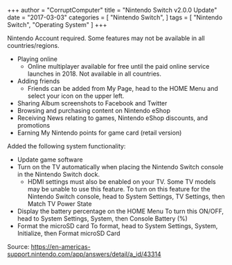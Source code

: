 +++
author = "CorruptComputer"
title = "Nintendo Switch v2.0.0 Update"
date = "2017-03-03"
categories = [
    "Nintendo Switch",
]
tags = [
    "Nintendo Switch",
    "Operating System"
]
+++

Nintendo Account required. Some features may not be available in all countries/regions.
* Playing online
    * Online multiplayer available for free until the paid online service launches in 2018. Not available in all countries.
* Adding friends
    * Friends can be added from My Page, head to the HOME Menu and select your icon on the upper left.
* Sharing Album screenshots to Facebook and Twitter
* Browsing and purchasing content on Nintendo eShop
* Receiving News relating to games, Nintendo eShop discounts, and promotions
* Earning My Nintendo points for game card (retail version)

Added the following system functionality:
* Update game software
* Turn on the TV automatically when placing the Nintendo Switch console in the Nintendo Switch dock.
    * HDMI settings must also be enabled on your TV. Some TV models may be unable to use this feature. To turn on this feature for the Nintendo Switch console, head to System Settings, TV Settings, then Match TV Power State
* Display the battery percentage on the HOME Menu
    To turn this ON/OFF, head to System Settings, System, then Console Battery (%)
* Format the microSD card
    To format, head to System Settings, System, Initialize, then Format microSD Card

Source: https://en-americas-support.nintendo.com/app/answers/detail/a_id/43314